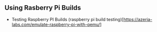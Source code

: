 ## Using Rasberry Pi Builds

+ Testing Raspberry PI Builds (raspberry pi build testing)[https://azeria-labs.com/emulate-raspberry-pi-with-qemu/]
